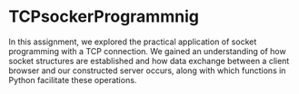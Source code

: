 # TCPsockerProgrammnig

In this assignment, we explored the practical application of socket programming with a TCP connection. We gained an understanding of how socket structures are established and how data exchange between a client browser and our constructed server occurs, along with which functions in Python facilitate these operations.
